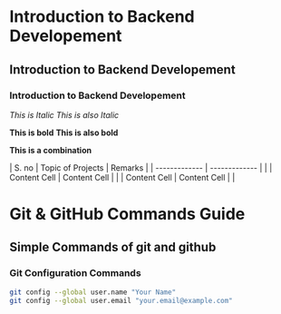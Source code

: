 # Introduction to Backend Developement
## Introduction to Backend Developement
### Introduction to Backend Developement


*This is Italic*
_This is also Italic_

**This is bold**
__This is also bold__

__This is a **combination**__



| S. no  | Topic of Projects | Remarks |
| ------------- | ------------- |      |
| Content Cell  | Content Cell  |      |
| Content Cell  | Content Cell  |      |





#  Git & GitHub Commands Guide


Simple Commands of git and github
---


### Git Configuration Commands

```bash
git config --global user.name "Your Name"
git config --global user.email "your.email@example.com"






